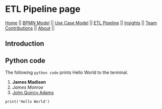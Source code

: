 # ETL Pipeline page

[Home](./index.md) ||
[BPMN Model](./bpmn.md) ||
[Use Case Model](./use_case.md) ||
[ETL Pipeline](./etl_pipeline.md) ||
[Insights](./insights.md) ||
[Team Contributions](./team_contrib.md) ||
[About](./about.md) ||

## Introduction

## Python code

The following `python code` prints Hello World to the terminal.

1. **James Madison**
2. _James Monroe_
3. <ins>John Quincy Adams

```
print('Hello World')
```